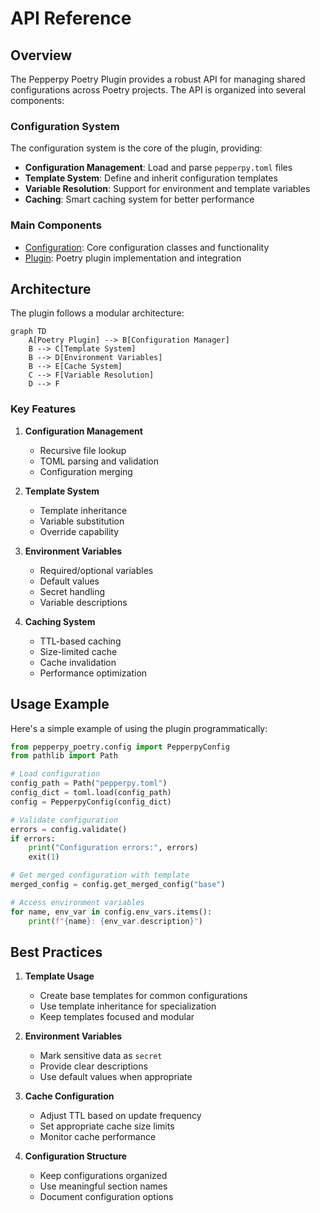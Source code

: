 # API Reference

## Overview

The Pepperpy Poetry Plugin provides a robust API for managing shared configurations across Poetry projects. The API is organized into several components:

### Configuration System

The configuration system is the core of the plugin, providing:

- **Configuration Management**: Load and parse `pepperpy.toml` files
- **Template System**: Define and inherit configuration templates
- **Variable Resolution**: Support for environment and template variables
- **Caching**: Smart caching system for better performance

### Main Components

- [Configuration](config.md): Core configuration classes and functionality
- [Plugin](plugin.md): Poetry plugin implementation and integration

## Architecture

The plugin follows a modular architecture:

```mermaid
graph TD
    A[Poetry Plugin] --> B[Configuration Manager]
    B --> C[Template System]
    B --> D[Environment Variables]
    B --> E[Cache System]
    C --> F[Variable Resolution]
    D --> F
```

### Key Features

1. **Configuration Management**
   - Recursive file lookup
   - TOML parsing and validation
   - Configuration merging

2. **Template System**
   - Template inheritance
   - Variable substitution
   - Override capability

3. **Environment Variables**
   - Required/optional variables
   - Default values
   - Secret handling
   - Variable descriptions

4. **Caching System**
   - TTL-based caching
   - Size-limited cache
   - Cache invalidation
   - Performance optimization

## Usage Example

Here's a simple example of using the plugin programmatically:

```python
from pepperpy_poetry.config import PepperpyConfig
from pathlib import Path

# Load configuration
config_path = Path("pepperpy.toml")
config_dict = toml.load(config_path)
config = PepperpyConfig(config_dict)

# Validate configuration
errors = config.validate()
if errors:
    print("Configuration errors:", errors)
    exit(1)

# Get merged configuration with template
merged_config = config.get_merged_config("base")

# Access environment variables
for name, env_var in config.env_vars.items():
    print(f"{name}: {env_var.description}")
```

## Best Practices

1. **Template Usage**
   - Create base templates for common configurations
   - Use template inheritance for specialization
   - Keep templates focused and modular

2. **Environment Variables**
   - Mark sensitive data as `secret`
   - Provide clear descriptions
   - Use default values when appropriate

3. **Cache Configuration**
   - Adjust TTL based on update frequency
   - Set appropriate cache size limits
   - Monitor cache performance

4. **Configuration Structure**
   - Keep configurations organized
   - Use meaningful section names
   - Document configuration options 